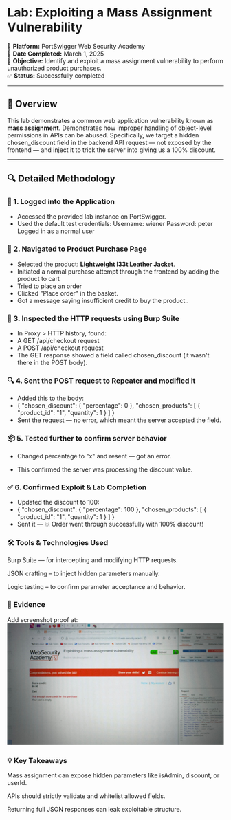  # Lab: Exploiting a Mass Assignment Vulnerability

📍 **Platform:** PortSwigger Web Security Academy  
📅 **Date Completed:** March 1, 2025  
🎯 **Objective:** Identify and exploit a mass assignment vulnerability to perform unauthorized product purchases.  
✅ **Status:** Successfully completed

---

## 🧠 Overview

This lab demonstrates a common web application vulnerability known as **mass assignment**. Demonstrates how improper handling of object-level permissions in APIs can be abused. Specifically, we target a hidden chosen_discount field in the backend API request — not exposed by the frontend — and inject it to trick the server into giving us a 100% discount.

---

## 🔍 Detailed Methodology

### 🔐 1. Logged into the Application

- Accessed the provided lab instance on PortSwigger.
- Used the default test credentials:
  Username: wiener
  Password: peter
  Logged in as a normal user
  
### 🛒 2. Navigated to Product Purchase Page

- Selected the product: **Lightweight l33t Leather Jacket**.
- Initiated a normal purchase attempt through the frontend by adding the product to cart
- Tried to place an order
- Clicked "Place order" in the basket.
- Got a message saying insufficient credit to buy the product..

### 🎯 3. Inspected the HTTP requests using Burp Suite

- In Proxy > HTTP history, found:
- A GET /api/checkout request
- A POST /api/checkout request
- The GET response showed a field called chosen_discount (it wasn't there in the POST body).

 
### 🔍 4.  Sent the POST request to Repeater and modified it

- Added this to the body:
- {
  "chosen_discount": {
    "percentage": 0
  },
  "chosen_products": [
    {
      "product_id": "1",
      "quantity": 1
    }
  ]
}
- Sent the request — no error, which meant the server accepted the field.

### 📦 5. Tested further to confirm server behavior

- Changed percentage to "x" and resent — got an error.

- This confirmed the server was processing the discount value.

### ✅ 6. Confirmed Exploit & Lab Completion
- Updated the discount to 100:
- {
  "chosen_discount": {
    "percentage": 100
  },
  "chosen_products": [
    {
      "product_id": "1",
      "quantity": 1
    }
  ]
}
- Sent it — 💥 Order went through successfully with 100% discount!

### 🛠️ Tools & Technologies Used

Burp Suite — for intercepting and modifying HTTP requests.

JSON crafting – to inject hidden parameters manually.

Logic testing – to confirm parameter acceptance and behavior.

### 📸 Evidence

Add screenshot proof at: ![Exploit Lab Screenshot](./screenshots/mass-assignment-exploit.jpg)

### 💡 Key Takeaways

Mass assignment can expose hidden parameters like isAdmin, discount, or userId.

APIs should strictly validate and whitelist allowed fields.

Returning full JSON responses can leak exploitable structure.
 
 
 

